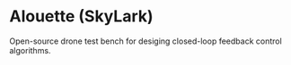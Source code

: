 # Alouette (SkyLark)

Open-source drone test bench for desiging closed-loop feedback control algorithms.
